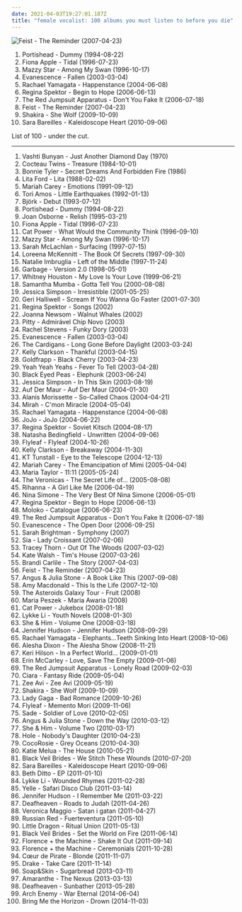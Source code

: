 ```yaml
---
date: 2021-04-03T19:27:01.187Z
title: "female vocalist: 100 albums you must listen to before you die"
---
```

![Feist - The Reminder (2007-04-23)](http://coverartarchive.org/release/805d6908-afee-3a49-b6e0-e9ca5ce6a452/16767229098-500.jpg "Feist - The Reminder (2007-04-23)")
<ol class="albums">
<li data-cover="http://coverartarchive.org/release/87888070-1b25-4830-aebc-dee490058b74/2550628489-500.jpg" data-tags="trip-hop" role="button">Portishead - Dummy (1994-08-22)</li>
<li data-cover="http://coverartarchive.org/release/e1bba6de-84e1-37db-9123-6901cb01ec8d/1402280819-500.jpg" data-tags="female vocalists, alternative, singer-songwriter" role="button">Fiona Apple - Tidal (1996-07-23)</li>
<li data-cover="http://coverartarchive.org/release/3ee6bd30-4a23-40cb-9958-d0c321ccdff3/17361537089-500.jpg" data-tags="female vocalists, indie, alternative, alternative rock, indie rock, indie pop, female singers, female, pop, rock, girls, indie-rock, female vocals, female vocalist, female artists, female vocal, female voices, indie-pop" role="button">Mazzy Star - Among My Swan (1996-10-17)</li>
<li data-cover="http://coverartarchive.org/release/0d36931b-831a-3663-90a1-57b2210e19f3/2107137774-500.jpg" data-tags="rock" role="button">Evanescence - Fallen (2003-03-04)</li>
<li data-cover="http://coverartarchive.org/release/afa6abfc-c25c-46ad-bf82-dfb1e0befc5d/11779004677-500.jpg" data-tags="female vocalists, indie" role="button">Rachael Yamagata - Happenstance (2004-06-08)</li>
<li data-cover="http://coverartarchive.org/release/7c48653c-8e50-4f8b-91a4-25321c500fed/25262967822-500.jpg" data-tags="female vocalists, indie, singer-songwriter" role="button">Regina Spektor - Begin to Hope (2006-06-13)</li>
<li data-cover="http://coverartarchive.org/release/76360728-22dd-4c57-86d2-481b4a2e88fc/12966416160-500.jpg" data-tags="rock, alternative rock, emo, screamo" role="button">The Red Jumpsuit Apparatus - Don't You Fake It (2006-07-18)</li>
<li data-cover="http://coverartarchive.org/release/805d6908-afee-3a49-b6e0-e9ca5ce6a452/16767229098-500.jpg" data-tags="indie, female vocalists, indie pop, female vocalist, pop, alternative, indie rock" role="button">Feist - The Reminder (2007-04-23)</li>
<li data-cover="http://coverartarchive.org/release/d4b44066-c686-465e-a68a-4c5248b7466e/2133462264-500.jpg" data-tags="shakira, pop, dance" role="button">Shakira - She Wolf (2009-10-09)</li>
<li data-cover="http://coverartarchive.org/release/af33bbb3-7977-417c-8620-68cdc6f028d1/16108982654-500.jpg" data-tags="female vocalist" role="button">Sara Bareilles - Kaleidoscope Heart (2010-09-06)</li>
</ol>
List of 100 - under the cut.
<!-- more -->

_________________

<ol class="albums">
<li data-cover="https://img.discogs.com/2x-W2u8k9mU9yX_EUoj7jyLfKac=/fit-in/600x600/filters:strip_icc():format(jpeg):mode_rgb():quality(90)/discogs-images/R-640394-1504973916-3642.jpeg.jpg" data-tags="folk, female vocalists, indie, alternative" role="button">
Vashti Bunyan - Just Another Diamond Day (1970)
</li>
<li data-cover="https://via.placeholder.com/450" data-tags="dream pop" role="button">
Cocteau Twins - Treasure (1984-10-01)
</li>
<li data-cover="http://coverartarchive.org/release/96a3712c-34d7-4572-b1f1-57386b35900d/11361311426-500.jpg" data-tags="rock, female vocalist, bonnie tyler" role="button">
Bonnie Tyler - Secret Dreams And Forbidden Fire (1986)
</li>
<li data-cover="http://coverartarchive.org/release/decbc9c9-02bb-4d2c-8998-90775a2266e8/13474985144-500.jpg" data-tags="hard rock, female vocalist, 80s, glam metal, heavy metal, hair metal" role="button">
Lita Ford - Lita (1988-02-02)
</li>
<li data-cover="http://coverartarchive.org/release/aec86745-1482-42dc-b2e0-118caa53504b/1872074680-500.jpg" data-tags="pop, soul" role="button">
Mariah Carey - Emotions (1991-09-12)
</li>
<li data-cover="http://coverartarchive.org/release/66b1a283-08e3-4096-b4b6-38bb8cba30ab/6560076366-500.jpg" data-tags="alternative, piano, female vocalists, 90s" role="button">
Tori Amos - Little Earthquakes (1992-01-13)
</li>
<li data-cover="http://coverartarchive.org/release/3945b500-1e03-3060-89a2-82b0938d8397/23040661690-500.jpg" data-tags="electronic, alternative" role="button">
Björk - Debut (1993-07-12)
</li>
<li data-cover="http://coverartarchive.org/release/87888070-1b25-4830-aebc-dee490058b74/2550628489-500.jpg" data-tags="trip-hop" role="button">
Portishead - Dummy (1994-08-22)
</li>
<li data-cover="http://coverartarchive.org/release/cf2d4879-5b57-446c-a344-73edc2c953ee/2125238082-500.jpg" data-tags="rock" role="button">
Joan Osborne - Relish (1995-03-21)
</li>
<li data-cover="http://coverartarchive.org/release/e1bba6de-84e1-37db-9123-6901cb01ec8d/1402280819-500.jpg" data-tags="female vocalists, alternative, singer-songwriter" role="button">
Fiona Apple - Tidal (1996-07-23)
</li>
<li data-cover="http://coverartarchive.org/release/cb552dc7-b0fe-4bcd-b864-1b3940baee8c/6010090362-500.jpg" data-tags="indie, female vocalists, female, alternative, indie rock, female singers, pop, rock, alternative rock, indie pop, female vocals, female vocalist, female voices, girls, indie-rock, female artists, female vocal, indie-pop, love song" role="button">
Cat Power - What Would the Community Think (1996-09-10)
</li>
<li data-cover="http://coverartarchive.org/release/3ee6bd30-4a23-40cb-9958-d0c321ccdff3/17361537089-500.jpg" data-tags="female vocalists, indie, alternative, alternative rock, indie rock, indie pop, female singers, female, pop, rock, girls, indie-rock, female vocals, female vocalist, female artists, female vocal, female voices, indie-pop" role="button">
Mazzy Star - Among My Swan (1996-10-17)
</li>
<li data-cover="https://via.placeholder.com/450" data-tags="female vocalists" role="button">
Sarah McLachlan - Surfacing (1997-07-15)
</li>
<li data-cover="https://img.discogs.com/Kdoz6GrGBVRAtTOTYE-637_sBbc=/fit-in/599x512/filters:strip_icc():format(jpeg):mode_rgb():quality(90)/discogs-images/R-7719266-1447377438-2187.jpeg.jpg" data-tags="celtic" role="button">
Loreena McKennitt - The Book Of Secrets (1997-09-30)
</li>
<li data-cover="http://coverartarchive.org/release/13e46e8d-b4c4-4669-b76c-3cc461569e56/25963924896-500.jpg" data-tags="pop" role="button">
Natalie Imbruglia - Left of the Middle (1997-11-24)
</li>
<li data-cover="http://coverartarchive.org/release/0caa32f8-85be-339f-ade9-d2ce32a6a1f7/5995318726-500.jpg" data-tags="90s, rock, alternative" role="button">
Garbage - Version 2.0 (1998-05-01)
</li>
<li data-cover="https://img.discogs.com/ljvDPVmweBOKTbge0p9t-V3mHJw=/fit-in/600x526/filters:strip_icc():format(jpeg):mode_rgb():quality(90)/discogs-images/R-6202448-1499001342-5565.jpeg.jpg" data-tags="90s, soul, rnb, pop, female vocalists" role="button">
Whitney Houston - My Love Is Your Love (1999-06-21)
</li>
<li data-cover="https://img.discogs.com/Mc4VQjSmK_Ggix1ANr1W6L4gmEU=/fit-in/592x600/filters:strip_icc():format(jpeg):mode_rgb():quality(90)/discogs-images/R-125629-1281706221.jpeg.jpg" data-tags="pop, dance" role="button">
Samantha Mumba - Gotta Tell You (2000-08-08)
</li>
<li data-cover="http://coverartarchive.org/release/7a8f78f7-a680-358d-86f5-81409a2d0a72/24140320733-500.jpg" data-tags="female vocalist, pop, dance, jessica simpson" role="button">
Jessica Simpson - Irresistible (2001-05-25)
</li>
<li data-cover="https://img.discogs.com/fAB144FyQPnKSUBIF6hIisMEF5o=/fit-in/586x600/filters:strip_icc():format(jpeg):mode_rgb():quality(90)/discogs-images/R-841389-1290100531.jpeg.jpg" data-tags="pop" role="button">
Geri Halliwell - Scream If You Wanna Go Faster (2001-07-30)
</li>
<li data-cover="http://coverartarchive.org/release/fcb8a3df-61cc-450e-9c9a-fbcfddffae84/16146902869-500.jpg" data-tags="piano, female vocalists" role="button">
Regina Spektor - Songs (2002)
</li>
<li data-cover="http://coverartarchive.org/release/14b8ae54-46c1-47f7-be42-de959ddc7ee7/3814606168-500.jpg" data-tags="folk, female vocalists" role="button">
Joanna Newsom - Walnut Whales (2002)
</li>
<li data-cover="http://coverartarchive.org/release/24f1473c-f653-4be8-abf3-f8236306e175/7083854891-500.jpg" data-tags="rock" role="button">
Pitty - Admirável Chip Novo (2003)
</li>
<li data-cover="http://coverartarchive.org/release/ea0da652-0f59-43cf-83e4-a03034bcf90e/7777312097-500.jpg" data-tags="pop" role="button">
Rachel Stevens - Funky Dory (2003)
</li>
<li data-cover="http://coverartarchive.org/release/0d36931b-831a-3663-90a1-57b2210e19f3/2107137774-500.jpg" data-tags="rock" role="button">
Evanescence - Fallen (2003-03-04)
</li>
<li data-cover="http://coverartarchive.org/release/ac28d08e-aada-38e0-bdb3-7307618bcbe7/16232910297-500.jpg" data-tags="the cardigans, pop, rock, female vocalists" role="button">
The Cardigans - Long Gone Before Daylight (2003-03-24)
</li>
<li data-cover="http://coverartarchive.org/release/6d0597e0-d564-4a07-9822-9ace6a80c538/8316333978-500.jpg" data-tags="pop" role="button">
Kelly Clarkson - Thankful (2003-04-15)
</li>
<li data-cover="http://coverartarchive.org/release/4eb6eba2-4d90-3482-8a02-9af0a27ae5cb/24003006332-500.jpg" data-tags="electronic, electronica" role="button">
Goldfrapp - Black Cherry (2003-04-23)
</li>
<li data-cover="http://coverartarchive.org/release/ce74eeee-8e30-34db-addd-5ea135500e2e/5835206005-500.jpg" data-tags="indie rock, indie, rock" role="button">
Yeah Yeah Yeahs - Fever To Tell (2003-04-28)
</li>
<li data-cover="http://coverartarchive.org/release/5d5ee308-2a69-4f81-8f59-8036bce6a595/6853145556-500.jpg" data-tags="black eyed peas, hip-hop" role="button">
Black Eyed Peas - Elephunk (2003-06-24)
</li>
<li data-cover="http://coverartarchive.org/release/aec0aab6-e302-449e-8bd4-f1947b15297e/5686176057-500.jpg" data-tags="pop" role="button">
Jessica Simpson - In This Skin (2003-08-19)
</li>
<li data-cover="http://coverartarchive.org/release/d382c28a-b0eb-4b96-af83-a43c22708964/15534816604-500.jpg" data-tags="rock" role="button">
Auf Der Maur - Auf Der Maur (2004-01-30)
</li>
<li data-cover="https://img.discogs.com/78ybbF4egR3pD1R5j-lun9BrECs=/fit-in/600x591/filters:strip_icc():format(jpeg):mode_rgb():quality(90)/discogs-images/R-10252653-1494155770-7959.jpeg.jpg" data-tags="rock, female vocalists" role="button">
Alanis Morissette - So-Called Chaos (2004-04-21)
</li>
<li data-cover="https://img.discogs.com/kqYj4ochAeSGmKUFfOnxgKhxmf0=/fit-in/475x422/filters:strip_icc():format(jpeg):mode_rgb():quality(90)/discogs-images/R-525696-1285843401.jpeg.jpg" data-tags="indie, female vocalists, female, indie pop, rock, indie rock, female vocalist, pop, alternative, alternative rock, girls, indie-rock, female vocals, female artists, female vocal, female voices, female singers, indie-pop, love song" role="button">
Mirah - C'mon Miracle (2004-05-04)
</li>
<li data-cover="http://coverartarchive.org/release/afa6abfc-c25c-46ad-bf82-dfb1e0befc5d/11779004677-500.jpg" data-tags="female vocalists, indie" role="button">
Rachael Yamagata - Happenstance (2004-06-08)
</li>
<li data-cover="http://coverartarchive.org/release/3b97be74-25cf-487a-9a55-905f8b61a222/27975675575-500.jpg" data-tags="pop" role="button">
JoJo - JoJo (2004-06-22)
</li>
<li data-cover="http://coverartarchive.org/release/39af013c-fe41-413e-8909-066147967c57/16197647081-500.jpg" data-tags="singer-songwriter, female vocalists, anti-folk" role="button">
Regina Spektor - Soviet Kitsch (2004-08-17)
</li>
<li data-cover="https://img.discogs.com/IXtl2Ix-eFYCMxkwWKWp682MMCA=/fit-in/419x368/filters:strip_icc():format(jpeg):mode_rgb():quality(90)/discogs-images/R-544118-1566833133-9898.jpeg.jpg" data-tags="pop" role="button">
Natasha Bedingfield - Unwritten (2004-09-06)
</li>
<li data-cover="https://via.placeholder.com/450" data-tags="alternative rock, rock, female vocalists" role="button">
Flyleaf - Flyleaf (2004-10-26)
</li>
<li data-cover="http://coverartarchive.org/release/6342cca6-fdff-4c88-b876-02ae109195bf/18168439287-500.jpg" data-tags="pop" role="button">
Kelly Clarkson - Breakaway (2004-11-30)
</li>
<li data-cover="https://via.placeholder.com/450" data-tags="female vocalists" role="button">
KT Tunstall - Eye to the Telescope (2004-12-13)
</li>
<li data-cover="https://img.discogs.com/c7A30504kBHJSS6ryAX93omeUGk=/fit-in/600x565/filters:strip_icc():format(jpeg):mode_rgb():quality(90)/discogs-images/R-12828091-1542731827-4457.jpeg.jpg" data-tags="rnb, pop, mariah carey, female vocalists" role="button">
Mariah Carey - The Emancipation of Mimi (2005-04-04)
</li>
<li data-cover="http://coverartarchive.org/release/e721f43f-bac5-4459-a318-f47fe57b507a/15009927886-500.jpg" data-tags="chill, indie rock, female vocalist" role="button">
Maria Taylor - 11:11 (2005-05-24)
</li>
<li data-cover="http://coverartarchive.org/release/8fde8d7d-3f56-3d6e-8025-c8e9e5e76038/14903323808-500.jpg" data-tags="pop, pop punk, the veronicas" role="button">
The Veronicas - The Secret Life of... (2005-08-08)
</li>
<li data-cover="http://coverartarchive.org/release/c3f71ac7-d8e1-4e21-8fd8-2fcfd82e1d0f/14539810071-500.jpg" data-tags="pop, rnb, rihanna" role="button">
Rihanna - A Girl Like Me (2006-04-19)
</li>
<li data-cover="http://coverartarchive.org/release/c6c61472-2383-4be6-b3ba-2a52d0942622/15851529259-500.jpg" data-tags="jazz, female vocalist, nina simone" role="button">
Nina Simone - The Very Best Of Nina Simone (2006-05-01)
</li>
<li data-cover="http://coverartarchive.org/release/7c48653c-8e50-4f8b-91a4-25321c500fed/25262967822-500.jpg" data-tags="female vocalists, indie, singer-songwriter" role="button">
Regina Spektor - Begin to Hope (2006-06-13)
</li>
<li data-cover="http://coverartarchive.org/release/0526cd89-0e9f-4fd1-bf29-c349091396f4/15207616068-500.jpg" data-tags="electronic, trip-hop, female vocalists" role="button">
Moloko - Catalogue (2006-06-23)
</li>
<li data-cover="http://coverartarchive.org/release/76360728-22dd-4c57-86d2-481b4a2e88fc/12966416160-500.jpg" data-tags="rock, alternative rock, emo, screamo" role="button">
The Red Jumpsuit Apparatus - Don't You Fake It (2006-07-18)
</li>
<li data-cover="http://coverartarchive.org/release/b0a43312-26f6-46e1-b751-f24f54413e9f/6183360728-500.jpg" data-tags="rock, gothic rock" role="button">
Evanescence - The Open Door (2006-09-25)
</li>
<li data-cover="https://img.discogs.com/tC2faJSA_X88zdwVH4H-9j884SI=/fit-in/600x491/filters:strip_icc():format(jpeg):mode_rgb():quality(90)/discogs-images/R-15317783-1589647628-3254.jpeg.jpg" data-tags="opera, female vocalist, classical symphony, sarah brightman" role="button">
Sarah Brightman - Symphony (2007)
</li>
<li data-cover="http://coverartarchive.org/release/0075a622-1005-46c7-b008-5a905f0828ca/1717249902-500.jpg" data-tags="chillout" role="button">
Sia - Lady Croissant (2007-02-06)
</li>
<li data-cover="https://img.discogs.com/9GwAEUu3_IZbi_fxbL665Lac9s8=/fit-in/590x582/filters:strip_icc():format(jpeg):mode_rgb():quality(90)/discogs-images/R-1405900-1336081977.jpeg.jpg" data-tags="electropop, female vocalist, electronic" role="button">
Tracey Thorn - Out Of The Woods (2007-03-02)
</li>
<li data-cover="https://via.placeholder.com/450" data-tags="folk, female vocalists" role="button">
Kate Walsh - Tim's House (2007-03-26)
</li>
<li data-cover="https://via.placeholder.com/450" data-tags="female vocalists, brandi carlile, singer-songwriter, start to finish albums" role="button">
Brandi Carlile - The Story (2007-04-03)
</li>
<li data-cover="http://coverartarchive.org/release/805d6908-afee-3a49-b6e0-e9ca5ce6a452/16767229098-500.jpg" data-tags="indie, female vocalists, indie pop, female vocalist, pop, alternative, indie rock" role="button">
Feist - The Reminder (2007-04-23)
</li>
<li data-cover="http://coverartarchive.org/release/43ff3450-f35f-40ad-986b-01703287dc6d/2638757408-500.jpg" data-tags="folk, acoustic, indie folk" role="button">
Angus & Julia Stone - A Book Like This (2007-09-08)
</li>
<li data-cover="https://via.placeholder.com/450" data-tags="female vocalists, pop" role="button">
Amy Macdonald - This Is the Life (2007-12-10)
</li>
<li data-cover="https://img.discogs.com/3EuGRj1Niu-gr54UjDtoeO_-Szc=/fit-in/600x600/filters:strip_icc():format(jpeg):mode_rgb():quality(90)/discogs-images/R-1932415-1319718765.jpeg.jpg" data-tags="soul, female vocalists, electronic, jazz, indie pop" role="button">
The Asteroids Galaxy Tour - Fruit (2008)
</li>
<li data-cover="http://coverartarchive.org/release/556432f0-5442-485a-99c2-a53ec51b9be5/4394678336-500.jpg" data-tags="alternative, polish, female vocalist" role="button">
Maria Peszek - Maria Awaria (2008)
</li>
<li data-cover="http://coverartarchive.org/release/472ab586-be69-4bdb-8f90-af1d25e754a6/22781705669-500.jpg" data-tags="female vocalists, covers, jazz, cover" role="button">
Cat Power - Jukebox (2008-01-18)
</li>
<li data-cover="http://coverartarchive.org/release/b1bdb840-cda8-3506-9773-90418c275e5d/20132331254-500.jpg" data-tags="swedish, indie pop, female vocalists" role="button">
Lykke Li - Youth Novels (2008-01-30)
</li>
<li data-cover="http://coverartarchive.org/release/ee79e860-68e7-46ad-bebb-8a003a1dc7a4/4804280407-500.jpg" data-tags="indie" role="button">
She & Him - Volume One (2008-03-18)
</li>
<li data-cover="https://img.discogs.com/rd6R_UoVuFq1fxeQaYc9gIYpXMQ=/fit-in/450x450/filters:strip_icc():format(jpeg):mode_rgb():quality(90)/discogs-images/R-1511336-1225102309.jpeg.jpg" data-tags="jennifer hudson, soul" role="button">
Jennifer Hudson - Jennifer Hudson (2008-09-29)
</li>
<li data-cover="https://via.placeholder.com/450" data-tags="alternative rock, blues rock, female vocalist" role="button">
Rachael Yamagata - Elephants...Teeth Sinking Into Heart (2008-10-06)
</li>
<li data-cover="http://coverartarchive.org/release/fb2653a0-09ae-4fed-9684-545ef2941cc1/7693611149-500.jpg" data-tags="pop, british, uk, female vocalist, 00s, laptop, english, nice album art, cds i know i love" role="button">
Alesha Dixon - The Alesha Show (2008-11-21)
</li>
<li data-cover="http://coverartarchive.org/release/7f9b8600-7662-41ff-bf56-f0ad86d5631a/16281294365-500.jpg" data-tags="pop" role="button">
Keri Hilson - In a Perfect World... (2009-01-01)
</li>
<li data-cover="https://img.discogs.com/IoPytAH2_fifYpRzlbCRYXNdUgE=/fit-in/500x500/filters:strip_icc():format(jpeg):mode_rgb():quality(90)/discogs-images/R-1642586-1234064589.jpeg.jpg" data-tags="female vocalist" role="button">
Erin McCarley - Love, Save The Empty (2009-01-06)
</li>
<li data-cover="https://img.discogs.com/E4w6sriYFu-i4KerVGtFk-uMSZU=/fit-in/598x597/filters:strip_icc():format(jpeg):mode_rgb():quality(90)/discogs-images/R-2777884-1300610692.jpeg.jpg" data-tags="female fronted metal, female vocalists, hair metal, reggaeton, female vocalist, queercore, goregrind, homocore, brutal death metal, nsbm, gay metal, a campire and a tent and a flashlight and some matches and a tree and that river and my glasses and a spaceship and a really really big bear but the bear is really really far away, drops wet cement on unsuspecting crippled children, a place for people with that tiny black spot on their brain to go when the darkness leaks out and does what it wills, erotic, brutal deathcore, gaycore, nazi, crimes against humanity, douchebag, national socialist black metal, what a waste of site resources, swag, fashioncore, antifa, niggacore, a campfire and a tent and a flashlight and some matches and a tree and that river and my glasses and a spaceship and a really really big bear but the bear is really really far away, please assassinate, fellating the bottom of a bottle of wine, wanking and crying while running a marathon, music to suck cock to, the gayest thing ever to happen to music, homoerotic, man in the pickle suit tricked me again, wagnerian arrangements, torture for my ears, violates the geneva convention, no pubic hair, better die than listen to this, pile of plastic, music to have anal sex to, people i dont want to have sex with, homeless on the streets giving handjobs for crack, really violent sex that is not only extremely bloody but also can scar people forever as well as haunt people in their dreams and plus it can turn innocent people into bloodthirsty killers that have no mercy for their victims, you candle sniffing fuck fence go climb a wall of dicks you double nigger, why does this person have to haunt decent people even on last fm, sounds like a woman driving a vehicle with a manual transmission, my hatred of this is so thick and rich that you could drizzle it over pancakes, kept in freezer to be served as dinner, used at guantanamo bay, the victims of chernobyl, just put your what what deep in my butt butt and let juice fly and ill soak up the what what in the butt butt penis fish meat carebears, all aboard the failboat, satanic buttcore, my cat starts to vomit uncontrollably when listening to this" role="button">
The Red Jumpsuit Apparatus - Lonely Road (2009-02-03)
</li>
<li data-cover="https://img.discogs.com/lN8Lb_czsjDIyono8baGlUiHhHY=/fit-in/599x593/filters:strip_icc():format(jpeg):mode_rgb():quality(90)/discogs-images/R-2215174-1278679597.jpeg.jpg" data-tags="female vocalists, pop, ciara" role="button">
Ciara - Fantasy Ride (2009-05-04)
</li>
<li data-cover="https://img.discogs.com/oR1xTsEgSpIteuBduC1hBQfHXY0=/fit-in/600x532/filters:strip_icc():format(jpeg):mode_rgb():quality(90)/discogs-images/R-2059688-1262550764.jpeg.jpg" data-tags="indie, zee avi" role="button">
Zee Avi - Zee Avi (2009-05-19)
</li>
<li data-cover="http://coverartarchive.org/release/d4b44066-c686-465e-a68a-4c5248b7466e/2133462264-500.jpg" data-tags="shakira, pop, dance" role="button">
Shakira - She Wolf (2009-10-09)
</li>
<li data-cover="http://coverartarchive.org/release/04f101f9-ec94-44e5-ada0-ad008e4ba143/11915919334-500.jpg" data-tags="lady gaga" role="button">
Lady Gaga - Bad Romance (2009-10-26)
</li>
<li data-cover="http://coverartarchive.org/release/ab1a46d9-45a9-4cb2-8ae2-e0eff63d9042/1236764317-500.jpg" data-tags="alternative rock" role="button">
Flyleaf - Memento Mori (2009-11-06)
</li>
<li data-cover="http://coverartarchive.org/release/06697697-6019-31eb-b5a0-f7bc3c861bbe/4896141275-500.jpg" data-tags="soul" role="button">
Sade - Soldier of Love (2010-02-05)
</li>
<li data-cover="https://img.discogs.com/2Ja3Yp-0smaCn7iOd2KjMiyzTgQ=/fit-in/600x546/filters:strip_icc():format(jpeg):mode_rgb():quality(90)/discogs-images/R-4094426-1482021440-4941.jpeg.jpg" data-tags="folk, australian, acoustic, indie" role="button">
Angus & Julia Stone - Down the Way (2010-03-12)
</li>
<li data-cover="http://coverartarchive.org/release/2c965efb-dd6e-430b-bd4e-be8a5733aaac/4804300300-500.jpg" data-tags="indie pop" role="button">
She & Him - Volume Two (2010-03-17)
</li>
<li data-cover="http://coverartarchive.org/release/dd041708-caba-42c8-af88-7f33bf67c04e/15456097335-500.jpg" data-tags="rock, hole" role="button">
Hole - Nobody's Daughter (2010-04-23)
</li>
<li data-cover="http://coverartarchive.org/release/a29ce30f-9b97-347f-89cf-eeec57174ac0/5227604030-500.jpg" data-tags="freak folk" role="button">
CocoRosie - Grey Oceans (2010-04-30)
</li>
<li data-cover="http://coverartarchive.org/release/da7f308f-d48c-41a4-9101-cdc062857ad5/7002612016-500.jpg" data-tags="pop, female vocalist" role="button">
Katie Melua - The House (2010-05-21)
</li>
<li data-cover="http://coverartarchive.org/release/93ec657e-220a-4d21-a4c2-dc1028221ed5/8675348488-500.jpg" data-tags="post-hardcore" role="button">
Black Veil Brides - We Stitch These Wounds (2010-07-20)
</li>
<li data-cover="http://coverartarchive.org/release/af33bbb3-7977-417c-8620-68cdc6f028d1/16108982654-500.jpg" data-tags="female vocalist" role="button">
Sara Bareilles - Kaleidoscope Heart (2010-09-06)
</li>
<li data-cover="https://img.discogs.com/8KeiDw_Q_q-hZW8ryWwrAkr2zJc=/fit-in/600x600/filters:strip_icc():format(jpeg):mode_rgb():quality(90)/discogs-images/R-2652046-1295039348.gif.jpg" data-tags="disco, female vocalist, beth ditto" role="button">
Beth Ditto - EP (2011-01-10)
</li>
<li data-cover="http://coverartarchive.org/release/36850a03-c671-4690-9eb9-b6aa96d52405/7463293341-500.jpg" data-tags="indie pop" role="button">
Lykke Li - Wounded Rhymes (2011-02-28)
</li>
<li data-cover="http://coverartarchive.org/release/654b2ebd-a5e8-419e-bf56-70d9c79309fe/5526539361-500.jpg" data-tags="electronic, french" role="button">
Yelle - Safari Disco Club (2011-03-14)
</li>
<li data-cover="http://coverartarchive.org/release/5597fa83-0f6a-4eef-ac83-ee15f6eb9b2e/2524821065-500.jpg" data-tags="female vocalist, soul, r&b, jennifer hudson" role="button">
Jennifer Hudson - I Remember Me (2011-03-22)
</li>
<li data-cover="http://coverartarchive.org/release/e6b250b5-d81f-4303-95c0-460e1c3ce897/17498799005-500.jpg" data-tags="atmospheric black metal, black metal, post-rock" role="button">
Deafheaven - Roads to Judah (2011-04-26)
</li>
<li data-cover="http://coverartarchive.org/release/09d67cf4-23bc-4213-a560-c6f4adcbe336/27167280969-500.jpg" data-tags="swedish, svenskt, female vocalist, laptop, 10s, swedish poprock, registret, signed album i own" role="button">
Veronica Maggio - Satan i gatan (2011-04-27)
</li>
<li data-cover="https://img.discogs.com/o05yWSBOKT3HgtC8ilBMpVhim7I=/fit-in/500x500/filters:strip_icc():format(jpeg):mode_rgb():quality(90)/discogs-images/R-2903044-1306494863.jpeg.jpg" data-tags="spanish, female vocalist" role="button">
Russian Red - Fuerteventura (2011-05-10)
</li>
<li data-cover="https://img.discogs.com/SmWzFHMp4iRkXEpAx0Oc-PKF90I=/fit-in/450x453/filters:strip_icc():format(jpeg):mode_rgb():quality(90)/discogs-images/R-3033588-1312713162.jpeg.jpg" data-tags="trip-hop" role="button">
Little Dragon - Ritual Union (2011-05-13)
</li>
<li data-cover="http://coverartarchive.org/release/50e98987-a1bd-48d9-9e21-52c69f45071d/1718126861-500.jpg" data-tags="hard rock" role="button">
Black Veil Brides - Set the World on Fire (2011-06-14)
</li>
<li data-cover="http://coverartarchive.org/release/14ddee9e-a6ea-4f52-98e9-2785496352e8/7311581193-500.jpg" data-tags="female vocalists, alternative" role="button">
Florence + the Machine - Shake It Out (2011-09-14)
</li>
<li data-cover="http://coverartarchive.org/release/c4cd4554-e6c2-4474-9e03-305b586007a1/17890002299-500.jpg" data-tags="indie, female vocalists" role="button">
Florence + the Machine - Ceremonials (2011-10-28)
</li>
<li data-cover="http://coverartarchive.org/release/d38eff7e-ba07-45f1-8e46-9b4e230628cb/3005956305-500.jpg" data-tags="french, female vocalist" role="button">
Cœur de Pirate - Blonde (2011-11-07)
</li>
<li data-cover="http://coverartarchive.org/release/0b4ab5f2-73f0-405f-9add-2330c3a248c1/2054695522-500.jpg" data-tags="drake, hip hop" role="button">
Drake - Take Care (2011-11-14)
</li>
<li data-cover="http://coverartarchive.org/release/590146dd-f60e-445f-a428-eb8550640e04/5258183155-500.jpg" data-tags="dark, female vocalist, dark ambient, 10s, 2010s, neoclassical, my gang 13, 2013: favourite albums, d4rk c4rn1v4l" role="button">
Soap&Skin - Sugarbread (2013-03-11)
</li>
<li data-cover="http://coverartarchive.org/release/8b61a363-32eb-4ee3-8d6b-e7b87d17457a/10071317904-500.jpg" data-tags="power metal" role="button">
Amaranthe - The Nexus (2013-03-13)
</li>
<li data-cover="http://coverartarchive.org/release/2c6513c0-7b01-4b36-836c-d400e80e8072/25313095145-500.jpg" data-tags="post-black metal, blackgaze" role="button">
Deafheaven - Sunbather (2013-05-28)
</li>
<li data-cover="http://coverartarchive.org/release/fcf13fb9-6887-42e1-9b80-fd2e8446dff2/15541280931-500.jpg" data-tags="melodic death metal" role="button">
Arch Enemy - War Eternal (2014-06-04)
</li>
<li data-cover="http://coverartarchive.org/release/304c9ca2-90a7-46ec-98d3-36ce28714ec2/8655187028-500.jpg" data-tags="true norwegian black metal, violates the geneva convention, kept in freezer to be served as dinner, female fronted metal, female vocalists, reggaeton, female vocalist, queercore, post-hardcore, goregrind, homocore, brutal death metal, nsbm, gay metal, a campire and a tent and a flashlight and some matches and a tree and that river and my glasses and a spaceship and a really really big bear but the bear is really really far away, drops wet cement on unsuspecting crippled children, a place for people with that tiny black spot on their brain to go when the darkness leaks out and does what it wills, erotic, true metal, true black metal, brutal deathcore, gaycore, nazi, crimes against humanity, douchebag, national socialist black metal, what a waste of site resources, swag, fashioncore, antifa, niggacore, gay black metal, a campfire and a tent and a flashlight and some matches and a tree and that river and my glasses and a spaceship and a really really big bear but the bear is really really far away, please assassinate, fellating the bottom of a bottle of wine, wanking and crying while running a marathon, music to suck cock to, the gayest thing ever to happen to music, homoerotic, man in the pickle suit tricked me again, wagnerian arrangements, torture for my ears, no pubic hair, better die than listen to this, pile of plastic, music to have anal sex to, people i dont want to have sex with, homeless on the streets giving handjobs for crack, gaygrind, really violent sex that is not only extremely bloody but also can scar people forever as well as haunt people in their dreams and plus it can turn innocent people into bloodthirsty killers that have no mercy for their victims, you candle sniffing fuck fence go climb a wall of dicks you double nigger, why does this person have to haunt decent people even on last fm, sounds like a woman driving a vehicle with a manual transmission, my hatred of this is so thick and rich that you could drizzle it over pancakes, used at guantanamo bay, the victims of chernobyl, just put your what what deep in my butt butt and let juice fly and ill soak up the what what in the butt butt penis fish meat carebears, all aboard the failboat, satanic buttcore, gay nigger black metal, my cat starts to vomit uncontrollably when listening to this, proud to be gay" role="button">
Bring Me the Horizon - Drown (2014-11-03)
</li>
</ol>